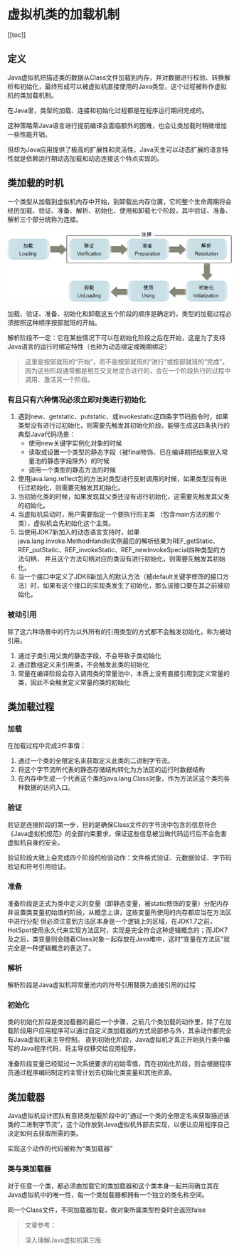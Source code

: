 # 虚拟机类的加载机制
[[toc]]

## 定义
Java虚拟机把描述类的数据从Class文件加载到内存，并对数据进行校验、转换解析和初始化，最终形成可以被虚拟机直接使用的Java类型，这个过程被称作虚拟机的类加载机制。

在Java里，类型的加载、连接和初始化过程都是在程序运行期间完成的。

这种策略荣Java语言进行提前编译会面临额外的困难，也会让类加载时稍微增加一些性能开销。

但却为Java应用提供了极高的扩展性和灵活性，Java天生可以动态扩展的语言特性就是依赖运行期动态加载和动态连接这个特点实现的。

## 类加载的时机
一个类型从加载到虚拟机内存中开始，到卸载出内存位置，它的整个生命周期将会经历加载、验证、准备、解析、初始化、使用和卸载七个阶段，其中验证、准备、解析三个部分统称为连接。

![](./img/class/2022-07-18-22-07-07.png)

加载、验证、准备、初始化和卸载这五个阶段的顺序是确定的，类型的加载过程必须按照这种顺序按部就班的开始。

解析阶段不一定：它在某些情况下可以在初始化阶段之后在开始，这是为了支持Java语言的运行时绑定特性（也称为动态绑定或晚期绑定）

> 这里是按部就班的“开始”，而不是按部就班的“进行”或按部就班的“完成”。因为这些阶段通常都是相互交叉地混合进行的，会在一个阶段执行的过程中调用、激活另一个阶段。

### 有且只有六种情况必须立即对类进行初始化
1. 遇到new、getstatic、putstatic、或invokestatic这四条字节码指令时，如果类型没有进行过初始化，则需要先触发其初始化阶段。能够生成这四条执行的典型Java代码场景：
    * 使用new关键字实例化对象的时候
    * 读取或设置一个类型的静态字段（被final修饰、已在编译期把结果放入常量池的静态字段除外）的时候
    * 调用一个类型的静态方法的时候
2. 使用java.lang.reflect包的方法对类型进行反射调用的时候，如果类型没有进行过初始化，则需要先触发其初始化。
3. 当初始化类的时候，如果发现其父类还没有进行初始化，这需要先触发其父类的初始化。
4. 当虚拟机启动时，用户需要指定一个要执行的主类 （包含main方法的那个类），虚拟机会先初始化这个主类。
5. 当使用JDK7新加入的动态语言支持时，如果java.lang.invoke.MethodHandle实例最后的解析结果为REF_getStatic、REF_putStatic、REF_invokeStatic、REF_newInvokeSpecial四种类型的方法句柄，
并且这个方法句柄对应的类没有进行初始化，则需要先触发其初始化。
6. 当一个接口中定义了JDK8新加入的默认方法（被default关键字修饰的接口方法）时，如果有这个接口的实现类发生了初始化，那么该接口要在其之前被初始化。

### 被动引用
除了这六种场景中的行为以外所有的引用类型的方式都不会触发初始化，称为被动引用。

1. 通过子类引用父类的静态字段，不会导致子类初始化
2. 通过数组定义来引用类，不会触发此类的初始化
3. 常量在编译阶段会存入调用类的常量池中，本质上没有直接引用到定义常量的类，因此不会触发定义常量的类的初始化

## 类加载过程
### 加载
在加载过程中完成3件事情：
1. 通过一个类的全限定名来获取定义此类的二进制字节流。
2. 将这个字节流所代表的静态存储结构转化为方法区的运行时数据结构
3. 在内存中生成一个代表这个类的java.lang.Class对象，作为方法区这个类的各种数据的访问入口。

### 验证
验证是连接阶段的第一步，目的是确保Class文件的字节流中包含的信息符合《Java虚拟机规范》的全部约束要求，保证这些信息被当做代码运行后不会危害虚拟机自身的安全。

验证阶段大致上会完成四个阶段的检验动作：文件格式验证、元数据验证、字节码验证和符号引用验证。

### 准备
准备阶段是正式为类中定义的变量（即静态变量，被static修饰的变量）分配内存并设置类变量初始值的阶段，从概念上讲，这些变量所使用的内存都应当在方法区中进行分配
但必须注意到方法区本身是一个逻辑上的区域，在JDK1.7之前，HotSpot使用永久代来实现方法区时，实现是完全符合这种逻辑概念的；而JDK7及之后，类变量则会随着Class对象一起存放在Java堆中，这时“变量在方法区”就完全是一种逻辑概念的表达了。

### 解析
解析阶段是Java虚拟机将常量池内的符号引用替换为直接引用的过程

### 初始化
类的初始化阶段是类加载器的最后一个步骤，之前几个类加载的动作里，除了在加载阶段用户应用程序可以通过自定义类加载器的方式局部参与外，其余动作都完全有Java虚拟机来主导控制。
直到初始化阶段，Java虚拟机才真正开始执行类中编写的Java程序代码，将主导权移交给应用程序。

准备阶段变量已经赋过一次系统要求的初始零值，而在初始化阶段，则会根据程序员通过程序编码制定的主管计划去初始化类变量和其他资源。


## 类加载器
Java虚拟机设计团队有意把类加载阶段中的“通过一个类的全限定名来获取描述该类的二进制字节流”，这个动作放到Java虚拟机外部去实现，以便让应用程序自己决定如何去获取所需的类。

实现这个动作的代码被称为“类加载器”

### 类与类加载器
对于任意一个类，都必须由加载它的类加载器和这个类本身一起共同确立其在Java虚拟机中的唯一性，每一个类加载器都拥有一个独立的类名称空间。

同一个Class文件，不同加载器加载，做对象所属类型检查时会返回false

> 文章参考：
>
> 深入理解Java虚拟机第三版
> 
